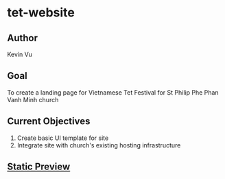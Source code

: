 # tet-website
## Author
Kevin Vu
## Goal
To create a landing page for Vietnamese Tet Festival for St Philip Phe Phan Vanh Minh church
## Current Objectives
1. Create basic UI template for site
2. Integrate site with church's existing hosting infrastructure

## [Static Preview](https://kevinv0212.github.io/tet-website/) 